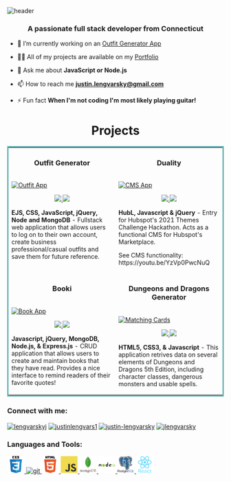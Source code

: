 <img src="https://user-images.githubusercontent.com/87950479/177899452-7e7c46da-a1aa-4536-b33c-1905a2ff6b95.png" alt="header" width="1200" height="225"/>

<h3 align="center">A passionate full stack developer from Connecticut</h3>

- 🔭 I’m currently working on an [Outfit Generator App](https://github.com/Justin-Lengvarsky/Outfit-Generator)

- 👨‍💻 All of my projects are available on my [Portfolio](https://justin-lengvarsky.github.io)

- 💬 Ask me about **JavaScript or Node.js**

- 📫 How to reach me **justin.lengvarsky@gmail.com**

- ⚡ Fun fact **When I'm not coding I'm most likely playing guitar!**

<h1 align="center">Projects</h1>
<table bordercolor="#66b2b2">
  <tr>
     <td width="50%" valign="top">
      <h3 align="center">Outfit Generator</h3>
      <br />
        <a target="_blank" href="https://outfit-generator.justin-lengvars.repl.co">
          <img src="https://user-images.githubusercontent.com/87950479/189926005-66e49d4c-e293-4e5c-8a0b-57c1ee1adaa3.gif" width="100%" height="288" alt="Outfit App"/>
        </a>
      <br />
        <p align="center">
  <a href="https://github.com/Justin-Lengvarsky/Outfit-Generator" target="_blank">
    <img src="https://img.shields.io/static/v1?label=|&message=REPO&color=23555f&style=plastic&logo=github&logo-color=white"/>
  </a>
  <a href="https://outfit-generator.justin-lengvars.repl.co" target="_blank">
    <img src="https://img.shields.io/static/v1?label=|&message=WEBSITE&color=cdf998&style=plastic&logo=wordpress&logo-color=white"/>
  </a>
      </p>
        <p><strong>EJS, CSS, JavaScript, jQuery, Node and MongoDB</strong> - Fullstack web application that allows users to log on to their own account, create business professional/casual outfits and save them for future reference.</p>
    </td>
    <td width="50%" valign="top">
      <h3 align="center">Duality</h3>
        <br />
      <a target="_blank" href="http://hubspot-developers-wz43ci-21079035.hs-sites.com/duality">
            <img src="https://user-images.githubusercontent.com/87950479/178039636-54504b98-4ad8-488b-bf02-1380e8e4f109.gif" width="100%"  alt="CMS App"/>
        </a>
        <br />
        <p align="center">
  <a href="https://github.com/Justin-Lengvarsky/Duality" target="_blank">
    <img src="https://img.shields.io/static/v1?label=|&message=REPO&color=23555f&style=plastic&logo=github&logo-color=white"/>
  </a>
  <a href="http://hubspot-developers-wz43ci-21079035.hs-sites.com/duality" target="_blank">
    <img src="https://img.shields.io/static/v1?label=|&message=WEBSITE&color=cdf998&style=plastic&logo=wordpress&logo-color=white"/>
  </a>
      </p>
        <p><strong>HubL, Javascript & jQuery</strong> - Entry for Hubspot's 2021 Themes Challenge Hackathon. Acts as a functional CMS for Hubspot's Marketplace.</p>
        <p>See CMS functionality: https://youtu.be/YzVp0PwcNuQ </p>
    </td>
  </tr>
  <tr>
    <td width="50%" valign="top">
        <h3 align="center">Booki</h3>
          <br />
          <a target="_blank" href="https://book-manager-crud-app.herokuapp.com">
              <img src="https://user-images.githubusercontent.com/87950479/178039628-2b063b90-04d1-45b9-ac7a-69c309d42ef0.gif" width="100%" alt="Book App"/>
          </a>
          <br />
          <p align="center">
    <a href="https://github.com/Justin-Lengvarsky/Book-Manager" target="_blank">
      <img src="https://img.shields.io/static/v1?label=|&message=REPO&color=23555f&style=plastic&logo=github&logo-color=white"/>
    </a>  
    <a href="https://book-manager-crud-app.herokuapp.com" target="_blank">
      <img src="https://img.shields.io/static/v1?label=|&message=WEBSITE&color=cdf998&style=plastic&logo=wordpress&logo-color=white"/>
    </a>
        </p>
         <p><strong>Javascript, jQuery, MongoDB, Node.js, & Express.js</strong> - CRUD application that allows users to create and maintain books that they have read. Provides a nice interface to remind readers of their favorite quotes!</p>
      </td>
    <td width="50%" valign="top">
      <h3 align="center">Dungeons and Dragons Generator</h3>
        <br />
        <a target="_blank" href="https://dungeons-and-dragons-generator.netlify.app">
          <img src="https://user-images.githubusercontent.com/87950479/189777121-c3cadd9d-f6e1-49c5-9991-d0211064775b.gif" width="100%" alt="Matching Cards"/>
        </a>
        <br />
        <p align="center">
  <a href="https://github.com/Justin-Lengvarsky/Dungeons-and-Dragons-Generator" target="_blank">
    <img src="https://img.shields.io/static/v1?label=|&message=REPO&color=23555f&style=plastic&logo=github&logo-color=white"/>
  </a>
  <a href="https://dungeons-and-dragons-generator.netlify.app" target="_blank">
    <img src="https://img.shields.io/static/v1?label=|&message=WEBSITE&color=cdf998&style=plastic&logo=wordpress&logo-color=white"/>
  </a>
      </p>
        <p><strong>HTML5, CSS3, & Javascript</strong> - This application retrives data on several elements of Dungeons and Dragons 5th Edition, including character classes, dangerous monsters and usable spells.</p>
    </td>
  </tr>
</table>

<h3 align="left">Connect with me:</h3>
<p align="left">
<a href="https://codepen.io/lengvarskyj" target="blank"><img align="center" src="https://raw.githubusercontent.com/rahuldkjain/github-profile-readme-generator/master/src/images/icons/Social/codepen.svg" alt="lengvarskyj" height="30" width="40" /></a>
<a href="https://twitter.com/justinlengvars1" target="blank"><img align="center" src="https://raw.githubusercontent.com/rahuldkjain/github-profile-readme-generator/master/src/images/icons/Social/twitter.svg" alt="justinlengvars1" height="30" width="40" /></a>
<a href="https://linkedin.com/in/justin-lengvarsky" target="blank"><img align="center" src="https://raw.githubusercontent.com/rahuldkjain/github-profile-readme-generator/master/src/images/icons/Social/linked-in-alt.svg" alt="justin-lengvarsky" height="30" width="40" /></a>
<a href="https://www.leetcode.com/jlengvarsky" target="blank"><img align="center" src="https://raw.githubusercontent.com/rahuldkjain/github-profile-readme-generator/master/src/images/icons/Social/leet-code.svg" alt="jlengvarsky" height="30" width="40" /></a>
</p>

<h3 align="left">Languages and Tools:</h3>
<p align="left"> <a href="https://www.w3schools.com/css/" target="_blank" rel="noreferrer"> <img src="https://raw.githubusercontent.com/devicons/devicon/master/icons/css3/css3-original-wordmark.svg" alt="css3" width="40" height="40"/> </a> <a href="https://git-scm.com/" target="_blank" rel="noreferrer"> <img src="https://www.vectorlogo.zone/logos/git-scm/git-scm-icon.svg" alt="git" width="40" height="40"/> </a> <a href="https://www.w3.org/html/" target="_blank" rel="noreferrer"> <img src="https://raw.githubusercontent.com/devicons/devicon/master/icons/html5/html5-original-wordmark.svg" alt="html5" width="40" height="40"/> </a> <a href="https://developer.mozilla.org/en-US/docs/Web/JavaScript" target="_blank" rel="noreferrer"> <img src="https://raw.githubusercontent.com/devicons/devicon/master/icons/javascript/javascript-original.svg" alt="javascript" width="40" height="40"/> </a> <a href="https://www.mongodb.com/" target="_blank" rel="noreferrer"> <img src="https://raw.githubusercontent.com/devicons/devicon/master/icons/mongodb/mongodb-original-wordmark.svg" alt="mongodb" width="40" height="40"/> </a> <a href="https://nodejs.org" target="_blank" rel="noreferrer"> <img src="https://raw.githubusercontent.com/devicons/devicon/master/icons/nodejs/nodejs-original-wordmark.svg" alt="nodejs" width="40" height="40"/> </a> <a href="https://www.postgresql.org" target="_blank" rel="noreferrer"> <img src="https://raw.githubusercontent.com/devicons/devicon/master/icons/postgresql/postgresql-original-wordmark.svg" alt="postgresql" width="40" height="40"/> </a> <a href="https://reactjs.org/" target="_blank" rel="noreferrer"> <img src="https://raw.githubusercontent.com/devicons/devicon/master/icons/react/react-original-wordmark.svg" alt="react" width="40" height="40"/> </a> </p>

